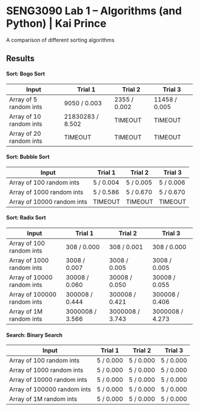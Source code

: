 # SENG3090 Lab 1 – Algorithms (and Python) | Kai Prince

A comparison of different sorting algorithms

## Results

#### Sort: Bogo Sort

| Input                   | Trial 1          | Trial 2      | Trial 3       |
| ----------------------- | ---------------- | ------------ | ------------- |
| Array of 5 random ints  | 9050 / 0.003     | 2355 / 0.002 | 11458 / 0.005 |
| Array of 10 random ints | 21830283 / 8.502 | TIMEOUT      | TIMEOUT       |
| Array of 20 random ints | TIMEOUT          | TIMEOUT      | TIMEOUT       |

#### Sort: Bubble Sort

| Input                      | Trial 1   | Trial 2   | Trial 3   |
| -------------------------- | --------- | --------- | --------- |
| Array of 100 random ints   | 5 / 0.004 | 5 / 0.005 | 5 / 0.006 |
| Array of 1000 random ints  | 5 / 0.586 | 5 / 0.670 | 5 / 0.670 |
| Array of 10000 random ints | TIMEOUT   | TIMEOUT   | TIMEOUT   |

#### Sort: Radix Sort

| Input                       | Trial 1         | Trial 2         | Trial 3         |
| --------------------------- | --------------- | --------------- | --------------- |
| Array of 100 random ints    | 308 / 0.000     | 308 / 0.001     | 308 / 0.000     |
| Array of 1000 random ints   | 3008 / 0.007    | 3008 / 0.005    | 3008 / 0.005    |
| Array of 10000 random ints  | 30008 / 0.060   | 30008 / 0.050   | 30008 / 0.055   |
| Array of 100000 random ints | 300008 / 0.444  | 300008 / 0.421  | 300008 / 0.406  |
| Array of 1M random ints     | 3000008 / 3.566 | 3000008 / 3.743 | 3000008 / 4.273 |

#### Search: Binary Search

| Input                       | Trial 1   | Trial 2   | Trial 3   |
| --------------------------- | --------- | --------- | --------- |
| Array of 100 random ints    | 5 / 0.000 | 5 / 0.000 | 5 / 0.000 |
| Array of 1000 random ints   | 5 / 0.000 | 5 / 0.000 | 5 / 0.000 |
| Array of 10000 random ints  | 5 / 0.000 | 5 / 0.000 | 5 / 0.000 |
| Array of 100000 random ints | 5 / 0.000 | 5 / 0.000 | 5 / 0.000 |
| Array of 1M random ints     | 5 / 0.000 | 5 / 0.000 | 5 / 0.000 |

